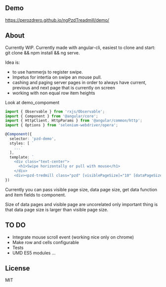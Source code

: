 
## Demo
https://perozdrero.github.io/ngPzdTreadmill/demo/


## About

Currently WIP.
Currently made with angular-cli, easiest to clone and start: git clone && npm install && ng serve.

Idea is:

- to use hammerjs to register swipe.
- Impetus for intertia on swipe an mouse pull.
- cashing and paging server pages in order to always have current, previous and next page that is currently on screen
- working with non equal row item heights

Look at demo_compoment

```typescript
import { Observable } from 'rxjs/Observable';
import { Component } from '@angular/core';
import { HttpClient, HttpParams } from '@angular/common/http';
import { Options } from 'selenium-webdriver/opera';

@Component({
  selector: 'pzd-demo',
  styles: [ `
    ...`
  ],
  template: `
    <div class="text-center">
      <h1>Swipe horizontally or pull with mouse</h1>
    </div>
    <div><pzd-tredmill class="pzd" [visiblePageSize]="10" [dataPageSize]="20" [itemFields]="['index','title','pageid','snippet']" [getdatafn]="getDataFN"></pzd-tredmill></div>`
})
```
Currently you can pass visible page size, data page size, get data function and item fields to component.

Size of data pages and visible page are uncorelated only important thing is that data page size is larger than visible page size.

## TO DO

- Integrate mouse scroll event (working nice only on chrome)
- Make row and cells configurable
- Tests
- UMD ES5 modules ...




## License

MIT